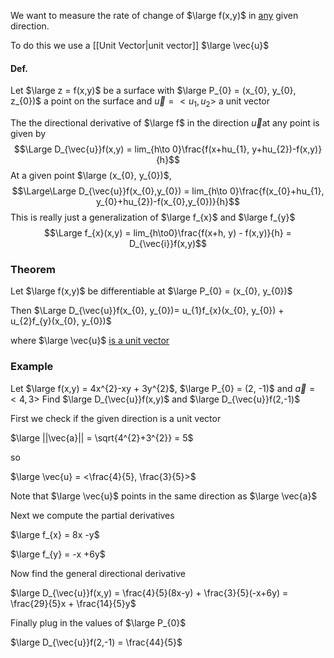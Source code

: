 We want to measure the rate of change of $\large f(x,y)$ in <u>any</u> given direction.

To do this we use a [[Unit Vector|unit vector]] $\large \vec{u}$

#### Def.

Let $\large z = f(x,y)$ be a surface with $\large P_{0} = (x_{0}, y_{0}, z_{0})$ a point on the surface and $\vec{u} = <u_{1}, u_{2}>$ a unit vector

The the directional derivative of $\large f$ in the direction $\vec{u}$at any  point is given by
$$\Large D_{\vec{u}}f(x,y) = lim_{h\to 0}\frac{f(x+hu_{1}, y+hu_{2})-f(x,y)}{h}$$ At a given point $\large (x_{0}, y_{0})$,
$$\Large\Large D_{\vec{u}}f(x_{0},y_{0}) = lim_{h\to 0}\frac{f(x_{0}+hu_{1}, y_{0}+hu_{2})-f(x_{0},y_{0})}{h}$$
This is really just a generalization of $\large f_{x}$ and $\large f_{y}$
$$\Large f_{x}(x,y) = lim_{h\to0}\frac{f(x+h, y) - f(x,y)}{h} = D_{\vec{i}}f(x,y)$$
### Theorem

Let $\large f(x,y)$ be differentiable at $\large P_{0} = (x_{0}, y_{0})$

Then $\Large D_{\vec{u}}f(x_{0}, y_{0})= u_{1}f_{x}(x_{0}, y_{0}) + u_{2}f_{y}(x_{0}, y_{0})$

where $\large \vec{u}$ <u>is a unit vector</u>

### Example

Let $\large f(x,y) = 4x^{2}-xy + 3y^{2}$, $\large P_{0} = (2, -1)$ and $\vec{a} = <4,3>$ Find $\large D_{\vec{u}}f(x,y)$  and $\large D_{\vec{u}}f(2,-1)$ 

First we check if the given direction is a unit vector

$\large ||\vec{a}|| = \sqrt{4^{2}+3^{2}} = 5$

so

$\large \vec{u} = <\frac{4}{5}, \frac{3}{5}>$

Note that $\large \vec{u}$ points in the same direction as $\large \vec{a}$

Next we compute the partial derivatives

$\large f_{x} = 8x -y$

$\large f_{y} = -x +6y$

Now find the general directional derivative

$\large D_{\vec{u}}f(x,y) = \frac{4}{5}(8x-y) + \frac{3}{5}(-x+6y) = \frac{29}{5}x + \frac{14}{5}y$

Finally plug in the values of $\large P_{0}$

$\large D_{\vec{u}}f(2,-1) = \frac{44}{5}$



